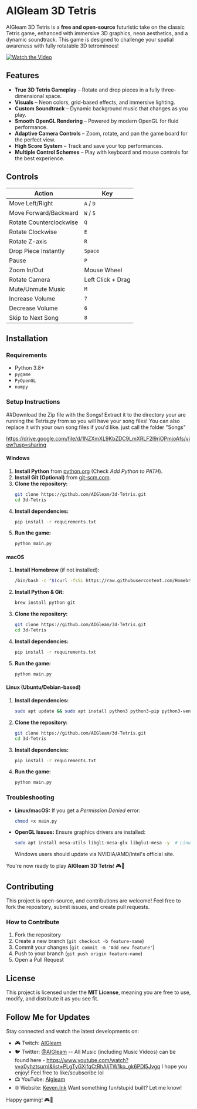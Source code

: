 # AIGleam 3D Tetris

AIGleam 3D Tetris is a **free and open-source** futuristic take on the classic Tetris game, enhanced with immersive 3D graphics, neon aesthetics, and a dynamic soundtrack. This game is designed to challenge your spatial awareness with fully rotatable 3D tetrominoes!

[![Watch the Video](https://img.youtube.com/vi/s-O9TF1AN6c/maxresdefault.jpg)](https://youtu.be/s-O9TF1AN6c) 


## Features

- **True 3D Tetris Gameplay** – Rotate and drop pieces in a fully three-dimensional space.
- **Visuals** – Neon colors, grid-based effects, and immersive lighting.
- **Custom Soundtrack** – Dynamic background music that changes as you play.
- **Smooth OpenGL Rendering** – Powered by modern OpenGL for fluid performance.
- **Adaptive Camera Controls** – Zoom, rotate, and pan the game board for the perfect view.
- **High Score System** – Track and save your top performances.
- **Multiple Control Schemes** – Play with keyboard and mouse controls for the best experience.

## Controls

| Action | Key |
|--------|-----|
| Move Left/Right | `A` / `D` |
| Move Forward/Backward | `W` / `S` |
| Rotate Counterclockwise | `Q` |
| Rotate Clockwise | `E` |
| Rotate Z-axis | `R` |
| Drop Piece Instantly | `Space` |
| Pause | `P` |
| Zoom In/Out | Mouse Wheel |
| Rotate Camera | Left Click + Drag |
| Mute/Unmute Music | `M` |
| Increase Volume | `7` |
| Decrease Volume | `6` |
| Skip to Next Song | `8` |

## Installation

### Requirements

- Python 3.8+
- `pygame`
- `PyOpenGL`
- `numpy`

### Setup Instructions

##Download the Zip file with the Songs! Extract it to the directory your are running the Tetris.py from so you will have your song files! You can also replace it with your own song files if you'd like. just call the folder "Songs"

https://drive.google.com/file/d/1NZXmXL9KbZDC9LmXRLF2l9riOPmjoAfs/view?usp=sharing

#### Windows
1. **Install Python** from [python.org](https://www.python.org/downloads/) (Check *Add Python to PATH*).
2. **Install Git (Optional)** from [git-scm.com](https://git-scm.com/downloads).
3. **Clone the repository:**
   ```sh
   git clone https://github.com/AIGleam/3d-Tetris.git
   cd 3d-Tetris
   ```
4. **Install dependencies:**
   ```sh
   pip install -r requirements.txt
   ```
5. **Run the game:**
   ```sh
   python main.py
   ```

#### macOS
1. **Install Homebrew** (if not installed):  
   ```sh
   /bin/bash -c "$(curl -fsSL https://raw.githubusercontent.com/Homebrew/install/HEAD/install.sh)"
   ```
2. **Install Python & Git:**
   ```sh
   brew install python git
   ```
3. **Clone the repository:**
   ```sh
   git clone https://github.com/AIGleam/3d-Tetris.git
   cd 3d-Tetris
   ```
4. **Install dependencies:**
   ```sh
   pip install -r requirements.txt
   ```
5. **Run the game:**
   ```sh
   python main.py
   ```

#### Linux (Ubuntu/Debian-based)
1. **Install dependencies:**
   ```sh
   sudo apt update && sudo apt install python3 python3-pip python3-venv git -y
   ```
2. **Clone the repository:**
   ```sh
   git clone https://github.com/AIGleam/3d-Tetris.git
   cd 3d-Tetris
   ```
3. **Install dependencies:**
   ```sh
   pip install -r requirements.txt
   ```
4. **Run the game:**
   ```sh
   python main.py
   ```

### Troubleshooting
- **Linux/macOS:** If you get a *Permission Denied* error:  
  ```sh
  chmod +x main.py
  ```
- **OpenGL Issues:** Ensure graphics drivers are installed:  
  ```sh
  sudo apt install mesa-utils libgl1-mesa-glx libglu1-mesa -y  # Linux
  ```
  Windows users should update via NVIDIA/AMD/Intel's official site.

You're now ready to play **AIGleam 3D Tetris**! 🎮🚀


## Contributing

This project is open-source, and contributions are welcome! Feel free to fork the repository, submit issues, and create pull requests.

### How to Contribute
1. Fork the repository
2. Create a new branch (`git checkout -b feature-name`)
3. Commit your changes (`git commit -m 'Add new feature'`)
4. Push to your branch (`git push origin feature-name`)
5. Open a Pull Request

## License

This project is licensed under the **MIT License**, meaning you are free to use, modify, and distribute it as you see fit.

## Follow Me for Updates

Stay connected and watch the latest developments on:

- 🎮 Twitch: [AIGleam](https://www.twitch.tv/aigleam)
- 🐦 Twitter: [@AIGleam](https://x.com/AIGleam)  -- All Music (including Music Videos) can be found here - https://www.youtube.com/watch?v=x0yhztsurnI&list=PLgTyGXjfqCtRhAIjTW1ko_gk6PDl5Jvgq I hope you enjoy! Feel free to like/scubscribe lol
- 📺 YouTube: [AIgleam](https://www.youtube.com/@AIgleam)
- 🌐 Website: [Keven.Ink](https://keven.ink) Want something fun/stupid built? Let me know! 

Happy gaming! 🎮🚀
